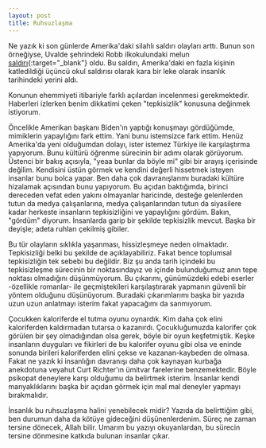 ```yaml
---
layout: post
title: Ruhsuzlaşma
---
```


Ne yazık ki son günlerde Amerika'daki silahlı saldırı olayları arttı. Bunun son örneğiyse, Uvalde şehrindeki Robb ilkokulundaki melun [saldırı](https://en.wikipedia.org/wiki/Robb_Elementary_School_shooting){:target="_blank"} oldu. Bu saldırı, Amerika'daki en fazla kişinin katledildiği üçüncü okul saldırısı olarak kara bir leke olarak insanlık tarihindeki yerini aldı.

Konunun ehemmiyeti itibariyle farklı açılardan incelenmesi gerekmektedir. Haberleri izlerken benim dikkatimi çeken "tepkisizlik" konusuna değinmek istiyorum.

Öncelikle Amerikan başkanı Biden'ın yaptığı konuşmayı gördüğümde, mimiklerin yapaylığını fark ettim. Yani bunu istemsizce fark ettim. Henüz Amerika'da yeni olduğumdan dolayı, ister istemez Türkiye ile karşılaştırma yapıyorum. Bunu kültürü öğrenme sürecinin bir adımı olarak görüyorum. Üstenci bir bakış açısıyla, "yeaa bunlar da böyle mi" gibi bir arayış içerisinde değilim. Kendisini üstün görmek ve kendini değerli hissetmek isteyen insanlar bunu bolca yapar. Ben daha çok davranışlarımı buradaki kültüre hizalamak açısından bunu yapıyorum. Bu açıdan baktığımda, birinci dereceden vefat eden yakını olmayanlar haricinde, desteğe gelenlerden tutun da medya çalışanlarına, medya çalışanlarından tutun da siyasilere kadar herkeste insanların tepkisizliğini ve yapaylığını gördüm. Bakın, "gördüm" diyorum. İnsanlarda garip bir şekilde tepkisizlik mevcut. Başka bir deyişle; adeta ruhları çekilmiş gibiler.

Bu tür olayların sıklıkla yaşanması, hissizleşmeye neden olmaktadır. Tepkisizliği belki bu şekilde de açıklayabiliriz. Fakat bence toplumsal tepkisizliğin tek sebebi bu değildir. Biz şu anda tarih içindeki bu tepkisizleşme sürecinin bir noktasındayız ve içinde bulunduğumuz anın tepe noktası olmadığını düşünmüyorum. Bu çıkarımı, günümüzdeki edebi eserler -özellikle romanlar- ile geçmiştekileri karşılaştırarak yapmanın güvenli bir yöntem olduğunu düşünüyorum. Buradaki çıkarımlarımı başka bir yazıda uzun uzun anlatmayı isterim fakat yapacağımı da sanmıyorum.

Çocukken kaloriferde el tutma oyunu oynardık. Kim daha çok elini kaloriferden kaldırmadan tutarsa o kazanırdı. Çocukluğumuzda kalorifer çok görülen bir şey olmadığından olsa gerek, böyle bir oyun keşfetmiştik. Keşke insanların duyguları ve fikirleri de bu kalorifer oyunu gibi olsa ve eninde sonunda birileri kaloriferden elini çekse ve kazanan-kaybeden de olmasa. Fakat ne yazık ki insanlığın davranışı daha çok kaynayan kurbağa anekdotuna veyahut Curt Richter'ın ümitvar farelerine benzemektedir. Böyle psikopat deneylere karşı olduğumu da belirtmek isterim. İnsanlar kendi manyaklıklarını başka bir açıdan görmek için mal mal deneyler yapmayı bırakmalıdır.

İnsanlık bu ruhsuzlaşma halini yenebilecek midir? Yazıda da belirttiğim gibi, ben durumun daha da kötüye gideceğini düşünenlerdenim. Süreç ne zaman tersine dönecek, Allah bilir. Umarım bu yazıyı okuyanlardan, bu sürecin tersine dönmesine katkıda bulunan insanlar çıkar.
